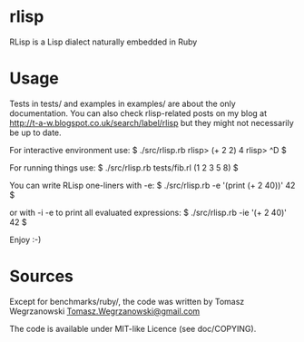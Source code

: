 rlisp
=====

RLisp is a Lisp dialect naturally embedded in Ruby

Usage
=====

Tests in tests/ and examples in examples/ are about the only documentation.
You can also check rlisp-related posts on my blog at http://t-a-w.blogspot.co.uk/search/label/rlisp
but they might not necessarily be up to date.

For interactive environment use:
$ ./src/rlisp.rb
rlisp> (+ 2 2)
4
rlisp> ^D
$

For running things use:
$ ./src/rlisp.rb tests/fib.rl
(1 2 3 5 8)
$

You can write RLisp one-liners with -e:
$ ./src/rlisp.rb -e '(print (+ 2 40))'
42
$

or with -i -e to print all evaluated expressions:
$ ./src/rlisp.rb -ie '(+ 2 40)'
42
$

Enjoy :-)

Sources
=======

Except for benchmarks/ruby/, the code was written
by Tomasz Wegrzanowski <Tomasz.Wegrzanowski@gmail.com>

The code is available under MIT-like Licence (see doc/COPYING).
